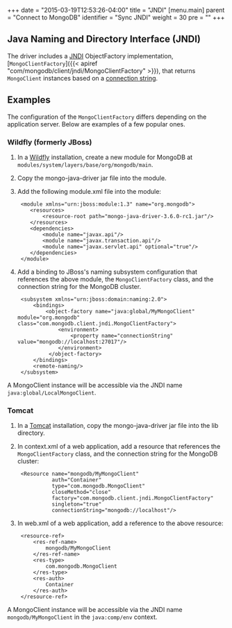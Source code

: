 +++
date = "2015-03-19T12:53:26-04:00"
title = "JNDI"
[menu.main]
  parent = "Connect to MongoDB"
  identifier = "Sync JNDI"
  weight = 30
  pre = "<i class='fa'></i>"
+++

## Java Naming and Directory Interface (JNDI)

The driver includes a [JNDI](http://docs.oracle.com/javase/8/docs/technotes/guides/jndi/index.html) ObjectFactory implementation,
[`MongoClientFactory`]({{< apiref "com/mongodb/client/jndi/MongoClientFactory" >}}), that returns `MongoClient` instances based on a
[connection string](http://docs.mongodb.org/manual/reference/connection-string/).

## Examples

The configuration of the `MongoClientFactory` differs depending on the application server. Below are examples of a few popular ones.

### Wildfly (formerly JBoss)

1. In a [Wildfly](http://wildfly.org/) installation, create a new module for MongoDB at `modules/system/layers/base/org/mongodb/main`.

2. Copy the mongo-java-driver jar file into the module.

3. Add the following module.xml file into the module:

        <module xmlns="urn:jboss:module:1.3" name="org.mongodb">
           <resources>
               <resource-root path="mongo-java-driver-3.6.0-rc1.jar"/>
           </resources>
           <dependencies>
               <module name="javax.api"/>
               <module name="javax.transaction.api"/>
               <module name="javax.servlet.api" optional="true"/>
           </dependencies>
        </module>


4. Add a binding to JBoss's naming subsystem configuration that references the above module, the `MongoClientFactory` class, and the
connection string for the MongoDB cluster.
                 
        <subsystem xmlns="urn:jboss:domain:naming:2.0">
            <bindings>
                <object-factory name="java:global/MyMongoClient" module="org.mongodb" class="com.mongodb.client.jndi.MongoClientFactory">
                    <environment>
                        <property name="connectionString" value="mongodb://localhost:27017"/>
                    </environment>
                 </object-factory>
            </bindings>
            <remote-naming/>
        </subsystem>

A MongoClient instance will be accessible via the JNDI name `java:global/LocalMongoClient`.

### Tomcat

1. In a [Tomcat](http://tomcat.apache.org/) installation, copy the mongo-java-driver jar file into the lib directory.

2. In context.xml of a web application, add a resource that references the `MongoClientFactory` class, and the connection string for the
MongoDB cluster:

        <Resource name="mongodb/MyMongoClient"
                  auth="Container"
                  type="com.mongodb.MongoClient"
                  closeMethod="close"
                  factory="com.mongodb.client.jndi.MongoClientFactory"
                  singleton="true"
                  connectionString="mongodb://localhost"/>

3. In web.xml of a web application, add a reference to the above resource:

        <resource-ref>
            <res-ref-name>
                mongodb/MyMongoClient
            </res-ref-name>
            <res-type>
                com.mongodb.MongoClient
            </res-type>
            <res-auth>
                Container
            </res-auth>
        </resource-ref>

A MongoClient instance will be accessible via the JNDI name `mongodb/MyMongoClient` in the `java:comp/env` context.
